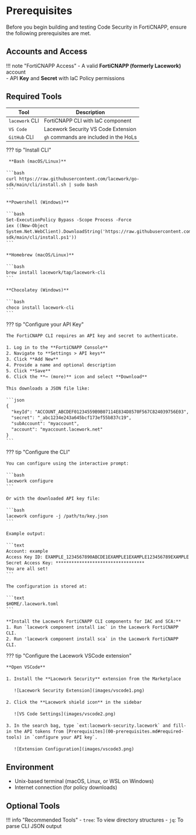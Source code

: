 # Prerequisites

Before you begin building and testing Code Security in FortiCNAPP, ensure the following prerequisites are met.

## Accounts and Access

!!! note "FortiCNAPP Access"
    - A valid **FortiCNAPP (formerly Lacework)** account  
    - API **Key** and **Secret** with IaC Policy permissions

## Required Tools

| Tool            | Description                             |
|-----------------|-----------------------------------------|
| `lacework` CLI  | FortiCNAPP CLI with IaC component       |
| `VS Code`       | Lacework Security VS Code Extension     |
| `GitHub` CLI    | `gh` commands are included in the HoLs  |

??? tip "Install CLI"

     **Bash (macOS/Linux)**

    ```bash
    curl https://raw.githubusercontent.com/lacework/go-sdk/main/cli/install.sh | sudo bash
    ```
    
    **Powershell (Windows)**
    
    ```bash
    Set-ExecutionPolicy Bypass -Scope Process -Force
    iex ((New-Object System.Net.WebClient).DownloadString('https://raw.githubusercontent.com/lacework/go-sdk/main/cli/install.ps1'))
    ```
    
    **Homebrew (macOS/Linux)**
    
    ```bash
    brew install lacework/tap/lacework-cli
    ```
    
    **Chocolatey (Windows)**
    
    ```bash
    choco install lacework-cli
    ```

??? tip "Configure your API Key"

    The FortiCNAPP CLI requires an API key and secret to authenticate.
    
    1. Log in to the **FortiCNAPP Console**
    2. Navigate to **Settings > API keys**
    3. Click **Add New**
    4. Provide a name and optional description
    5. Click **Save**
    6. Click the **⋯ (more)** icon and select **Download**
    
    This downloads a JSON file like:
    
    ```json
    {
      "keyId": "ACCOUNT_ABCDEF01234559B9B07114E834D8570F567C824039756E03",
      "secret": "_abc1234e243a645bcf173ef55b837c19",
      "subAccount": "myaccount",
      "account": "myaccount.lacework.net"
    }
    ```

??? tip "Configure the CLI"

    You can configure using the interactive prompt:
    
    ```bash
    lacework configure
    ```
    
    Or with the downloaded API key file:
    
    ```bash
    lacework configure -j /path/to/key.json
    ```
    
    Example output:
    
    ```text
    Account: example
    Access Key ID: EXAMPLE_1234567890ABCDE1EXAMPLE1EXAMPLE123456789EXAMPLE
    Secret Access Key: **********************************
    You are all set!
    ```
    
    The configuration is stored at:
    
    ```text
    $HOME/.lacework.toml
    ```

    **Install the Lacework FortiCNAPP CLI components for IAC and SCA:**
    1. Run `lacework component install iac` in the Lacework FortiCNAPP CLI.
    2. Run 'lacework component install sca` in the Lacework FortiCNAPP CLI.

??? tip "Configure the Lacework VSCode extension"

    **Open VSCode**
    
    1. Install the **Lacework Security** extension from the Marketplace
    
       ![Lacework Security Extension](images/vscode1.png)
    
    2. Click the **Lacework shield icon** in the sidebar
    
       ![VS Code Settings](images/vscode2.png)
    
    3. In the search bag, type `ext:lacework-security.lacework` and fill-in the API tokens from [Prerequisites](00-prerequisites.md#required-tools) in `configure your API key`.
    
       ![Extension Configuration](images/vscode3.png)

## Environment

- Unix-based terminal (macOS, Linux, or WSL on Windows)
- Internet connection (for policy downloads)

## Optional Tools

!!! info "Recommended Tools"
    - `tree`: To view directory structures
    - `jq`: To parse CLI JSON output
